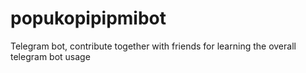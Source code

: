 # popukopipipmibot
Telegram bot, contribute together with friends for learning the overall telegram bot usage
